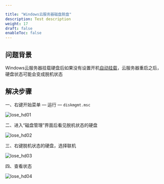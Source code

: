 ```yaml
---

title: "Windows云服务器磁盘脱盘"
description: Test description
weight: 17
draft: false
enableToc: false
---
```


## 问题背景
Windows云服务器挂载硬盘后如果没有设置开机[自动挂载](/storage/disk/manual/auto_mount/win_auto_mount/)，云服务器重启之后，硬盘状态可能会变成脱机状态

## 解决步骤

一、右键开始菜单 —  运行   —  `diskmgmt.msc`

![lose_hd01](../../../_images/lose_hd01.jpg)

二、进入“磁盘管理”界面后看见脱机状态的硬盘

![lose_hd02](../../../_images/lose_hd02.jpg)

三、右键脱机状态的硬盘，选择联机

![lose_hd03](../../../_images/lose_hd03.png)

四、查看状态

![lose_hd04](../../../_images/lose_hd04.jpg)
